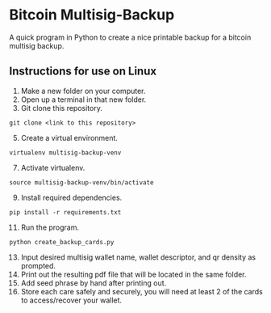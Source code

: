 # Bitcoin Multisig-Backup
A quick program in Python to create a nice printable backup for a bitcoin multisig backup.

## Instructions for use on Linux
1. Make a new folder on your computer.
2. Open up a terminal in that new folder.
3. Git clone this repository.
```
git clone <link to this repository>
```
5. Create a virtual environment.
```
virtualenv multisig-backup-venv
```
7. Activate virtualenv.
```
source multisig-backup-venv/bin/activate
```
9. Install required dependencies.
```
pip install -r requirements.txt
```
11. Run the program.
```
python create_backup_cards.py
```
13. Input desired multisig wallet name, wallet descriptor, and qr density as prompted.
14. Print out the resulting pdf file that will be located in the same folder.
15. Add seed phrase by hand after printing out.
16. Store each care safely and securely, you will need at least 2 of the cards to access/recover your wallet.

